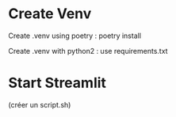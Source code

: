 
# Create Venv
Create .venv using poetry :
poetry install

Create .venv with python2 :
use requirements.txt


# Start Streamlit
(créer un script.sh)
